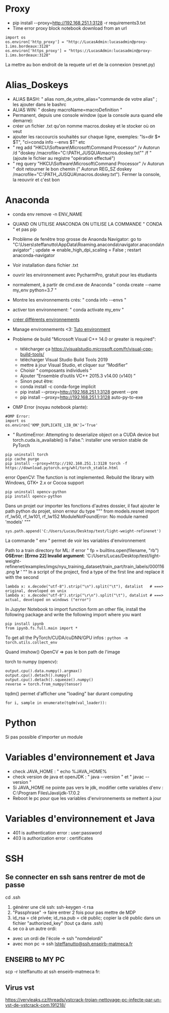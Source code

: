 # Proxy
- pip install --proxy=http://192.168.251.1:3128 -r requirements3.txt
- Time error proxy block notebook download from an url
``` 
import os
os.environ['http_proxy'] = "http://LucasAdmin:lucasadmin@proxy-1.ims.bordeaux:3128" 
os.environ['https_proxy'] = "https://LucasAdmin:lucasadmin@proxy-1.ims.bordeaux:3128"
```
La mettre au bon endroit de la requete url et de la connexion (resnet.py)

# Alias_Doskeys
- ALIAS BASH: " alias nom_de_votre_alias="commande de votre alias" ; les ajouter dans le bashrc
- ALIAS WIN: " doskey macroName=macroDefinition " 
- Permanent, depuis une console window (que la console aura quand elle demarre):
- créer un fichier .txt qu'on nomme macros.doskey et le stocker où on veut
- ajouter les raccourcis souhaités sur chaque ligne, exemples: "ls=dir $* $T", "ci=conda info --envs $T" etc
- " reg add "HKCU\Software\Microsoft\Command Processor" /v Autorun /d "doskey /macrofile=\"C:\PATH_JUSQUA\macros.doskey.txt"" /f "  (ajoute le fichier au registre "opération effectué")
- " reg query "HKCU\Software\Microsoft\Command Processor" /v Autorun " doit retourner le bon chemin (" Autorun    REG_SZ    doskey /macrofile="C:\PATH_JUSQUA\macros.doskey.txt"). Fermer la console, la reouvrir et c'est bon

# Anaconda
- conda env remove -n ENV_NAME
- QUAND ON UTILISE ANACONDA ON UTILISE LA COMMANDE " CONDA " et pas pip
- Problème de fenêtre trop grosse de Anaonda Navigator: go to "C:\Users\steffanutto\AppData\Roaming\.anaconda\navigator\.anaconda\navigator" ; update => enable_high_dpi_scaling = False ; restart anaconda-navigator
- Voir installation dans fichier .txt
- ouvrir les environnement avec PycharmPro, gratuit pour les étudiants
- normalement, à partir de cmd.exe de Anaconda " conda create --name my_env python=3.7  "
- Montre les environnements crés: " conda info --envs "
- activer ton environnement: " conda activate my_env "
- [créer différents environnements](https://conda.io/projects/conda/en/latest/user-guide/tasks/manage-environments.html#creating-an-environment-from-an-environment-yml-file)
- Manage environnements <3: [Tuto environment](https://towardsdatascience.com/manage-your-python-virtual-environment-with-conda-a0d2934d5195#:~:text=You%20can%20always%20use%20conda,use%20by%20using%20conda%20activate%20.&text=conda%20deactivate%20will%20deactivate%20your,which%20is%20the%20base%20environment)

- Probleme de build "Microsoft Visual C++ 14.0 or greater is required":
    - télécharger ça https://visualstudio.microsoft.com/fr/visual-cpp-build-tools/
    - télécharger Visual Studio Build Tools 2019 
    - mettre à jour Visual Studio, et cliquer sur “Modifier”
    - Choisir “ composants individuels “
    - Ajouter “Ensemble d’outils VC++ 2015.3 v14.00 (v140) ”
    - Sinon peut être:
    - conda install -c conda-forge implicit
    - pip install --proxy=http://192.168.251.1:3128 gevent --pre
    - pip install --proxy=http://192.168.251.1:3128 auto-py-to-exe

- OMP Error (noyau notebook plante): 
``` 
#OMP Error:
import os
os.environ['KMP_DUPLICATE_LIB_OK']='True'
```

- “ RuntimeError: Attempting to deserialize object on a CUDA device but torch.cuda.is_available() is False.”: installer une version stable de PyTorch
``` 
pip uninstall torch
pip cache purge
pip install --proxy=http://192.168.251.1:3128 torch -f https://download.pytorch.org/whl/torch_stable.html
```

error OpenCV: The function is not implemented. Rebuild the library with Windows, GTK+ 2.x or Cocoa support
``` 
pip uninstall opencv-python 
pip install opencv-python
```

Dans un projet our importer les fonctions d'autres dossier, il faut ajouter le path python du projet, sinon erreur du type
"""    from models.resnet import rf_lw50, rf_lw101, rf_lw152
ModuleNotFoundError: No module named 'models' """
``` 
sys.path.append('C:/Users/Lucas/Desktop/test/light-weight-refinenet')
```

La commande " env " permet de voir les variables d'environnement

Path to a train directory for ML: if error "    fp = builtins.open(filename, "rb")
**OSError: [Errno 22] Invalid argument**: 'C:/Users/Lucas/Desktop/test/light-weight-refinenet/examples/imgs/nyu_training_dataset/train_part/train_labels/000116.png **\r** ' ""
In a script of the project, find a type of the first line and replace it with the second
```
lambda x: x.decode("utf-8").strip("\n").split("\t"), datalist   # ===> original, developed on unix
lambda x: x.decode("utf-8").strip("\r\n").split("\t"), datalist # ===> actual, developed on windows ("error")
```
In Jupyter Notebook to import function form an other file, install the following package and write the following import where you want
```
pip install ipynb
from ipynb.fs.full.main import *
```

To get all the PyTorch/CUDA/cuDNN/GPU infos : ``` python -m torch.utils.collect_env ```


Quand imshow() OpenCV => pas le bon path de l'image 

torch to numpy (opencv):
```
output.cpu().data.numpy().argmax()
output.cpu().detach().numpy()
output.cpu().detach().squeeze().numpy()
reverse = torch.from_numpy(tensor)
```
tqdm() permet d'afficher une "loading" bar durant computing
```
for i, sample in enumerate(tqdm(val_loader)):
```
# Python
Si pas possible d'importer un module

# Variables d'environnement et Java
- check JAVA_HOME : " echo %JAVA_HOME%
- check version de java et openJDK : " java --version " et " javac --version "
- Si JAVA_HOME ne pointe pas vers le jdk, modifier cette variables d'env : C:\Program Files\Java\jdk-17.0.2
- Reboot le pc pour que les variables d'environnements se mettent à jour

# Variables d'environnement et Java
- 401 is authentication error : user:password
- 403 is authorization error : certificates

# SSH
## Se connecter en ssh sans rentrer de mot de passe
cd .ssh
1) générer une clé ssh: ssh-keygen -t rsa
2) "Passphrase" -> faire entrer 2 fois pour pas mettre de MDP
3) id_rsa = clé privée; id_rsa.pub = clé public; copier la clé public dans un fichier "authorized_key" (tout ça dans .ssh)
4) se co à un autre ordi:
- avec un ordi de l'école -> ssh "nomdelordi"
- avec mon pc -> ssh lsteffanutto@ssh.enseirb-matmeca.fr

## ENSEIRB to MY PC
scp -r lsteffanutto at ssh enseirb-matmeca fr: <cheminDuDossier> <DestinationSurTonOrdi>
    
## Virus vst
https://veryleaks.cz/threads/vstcrack-trojan-nettoyage-pc-infecte-par-un-vst-de-vstcrack-com.191218/

